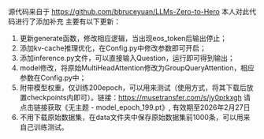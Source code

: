 源代码来自于 https://github.com/bbruceyuan/LLMs-Zero-to-Hero
本人对此代码进行了添加补充
主要有以下更新：
 1. 更新generate函数，修改相应逻辑，当出现eos_token后输出停止；
 2. 添加kv-cache推理优化，在Config.py中修改参数即可开启；
 3. 添加inference.py文件，可以直接输入Question，运行即可得到输出；
 4. model修改，将原始MultiHeadAttention修改为GroupQueryAttention，相应参数在Config.py中；
 5. 附带模型权重，仅训练200epoch，可以用来测试（使用方式，将其下载后放置checkpoints内即可）。链接：https://musetransfer.com/s/jy0prkxgh 请点击链接获取《无主题 - model_epoch_199.pt》, 有效期至2026年2月27日
 6. 不用下载原始数据集，在data文件夹中保存原始数据集前1000条，可以用来自己训练测试。
